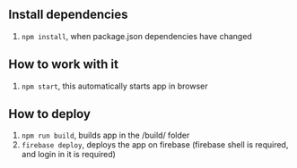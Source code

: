 ## Install dependencies

1. `npm install`, when package.json dependencies have changed
## How to work with it

1. `npm start`, this automatically starts app in browser
## How to deploy

1. `npm run build`, builds app in the /build/ folder
2. `firebase deploy`, deploys the app on firebase (firebase shell is required, and login in it is required)